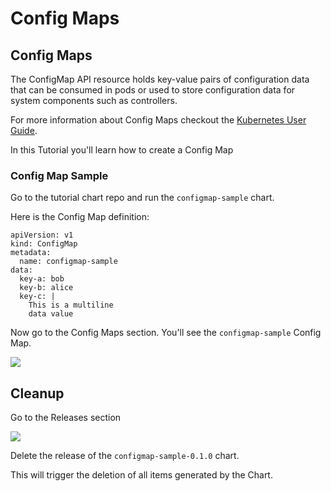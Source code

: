 # Config Maps

## Config Maps

The ConfigMap API resource holds key-value pairs of configuration data that can be consumed in pods or used to store configuration data for system components such as controllers.

For more information about Config Maps checkout the [Kubernetes User Guide](http://kubernetes.io/docs/user-guide/configmap/).

In this Tutorial you'll learn how to create a Config Map

### Config Map Sample

Go to the tutorial chart repo and run the `configmap-sample` chart.

Here is the Config Map definition:

```text
apiVersion: v1
kind: ConfigMap
metadata:
  name: configmap-sample
data:
  key-a: bob
  key-b: alice
  key-c: |
    This is a multiline
    data value
```

Now go to the Config Maps section. You'll see the `configmap-sample` Config Map.

![](https://github.com/harbur/kubernetic/tree/f5b45f12ac821d41c1888e4c922f0fe1516e0ca5/assets/configmap.png)

## Cleanup

Go to the Releases section

![](https://github.com/harbur/kubernetic/tree/f5b45f12ac821d41c1888e4c922f0fe1516e0ca5/assets/cleanup-configmap.png)

Delete the release of the `configmap-sample-0.1.0` chart.

This will trigger the deletion of all items generated by the Chart.

